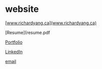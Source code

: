 # website

[www.richardyang.ca](www.richardyang.ca)

[Resume](resume.pdf

[Portfolio](portfolio.pdf)

[LinkedIn](https://www.linkedin.com/in/rl2yang/)

[email](me@richardyang.ca)


